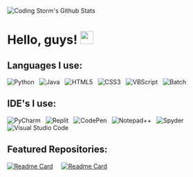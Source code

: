 ![Coding Storm's Github Stats](https://github-readme-stats.vercel.app/api?username=A1PHA-Official&bg_color=30,ed1c24,00aeef&title_color=fff&text_color=fff)

# Hello, guys! <img src="https://raw.githubusercontent.com/MartinHeinz/MartinHeinz/master/wave.gif" width="30px">
## Languages I use:
![Python](https://img.shields.io/badge/python-3670A0?style=for-the-badge&logo=python&logoColor=ffdd54) &nbsp; ![Java](https://camo.githubusercontent.com/6cbecd63a9a8f83ee186885c446938820ffa8304942a284ee6e1e2acb2bfd822/68747470733a2f2f696d672e736869656c64732e696f2f62616467652f6a6176612d2532334544384230302e7376673f7374796c653d666f722d7468652d6261646765266c6f676f3d6a617661266c6f676f436f6c6f723d7768697465) &nbsp; ![HTML5](https://img.shields.io/badge/html5-%23E34F26.svg?style=for-the-badge&logo=html5&logoColor=white) &nbsp; ![CSS3](https://img.shields.io/badge/css3-%231572B6.svg?style=for-the-badge&logo=css3&logoColor=white) &nbsp; ![VBScript](https://img.shields.io/badge/-VBSCRIPT-green?style=for-the-badge&logo=Microsoft) &nbsp; ![Batch](https://img.shields.io/badge/-Batch-red?style=for-the-badge&logo=Windows)

## IDE's I use:
![PyCharm](https://img.shields.io/badge/pycharm-143?style=for-the-badge&logo=pycharm&logoColor=black&color=black&labelColor=green) &nbsp; ![Replit](https://img.shields.io/badge/Replit-DD1200?style=for-the-badge&logo=Replit&logoColor=white) &nbsp; ![CodePen](https://img.shields.io/badge/CodePen-white?style=for-the-badge&logo=codepen&logoColor=black) &nbsp; ![Notepad++](https://img.shields.io/badge/Notepad++-90E59A.svg?style=for-the-badge&logo=notepad%2b%2b&logoColor=black) &nbsp; ![Spyder](https://img.shields.io/badge/Spyder-838485?style=for-the-badge&logo=spyder%20ide&logoColor=maroon) &nbsp; ![Visual Studio Code](https://img.shields.io/badge/Visual%20Studio%20Code-0078d7.svg?style=for-the-badge&logo=visual-studio-code&logoColor=white) 

## Featured Repositories:
[![Readme Card](https://github-readme-stats.vercel.app/api/pin/?username=A1PHA-Official&theme=blue-green&repo=Thunder-VPN)](https://github.com/Coding-Storm/Text-Sentimetal-Analysis)
&nbsp; &nbsp;
[![Readme Card](https://github-readme-stats.vercel.app/api/pin/?username=A1PHA-Official&theme=blue-green&repo=Thunder-Port-Scanner)](https://github.com/Coding-Storm/Thunder-Port-Scanner)
